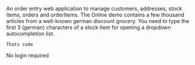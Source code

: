 An order entry web application to manage customers, addresses, stock items, orders and orderItems.
The Online demo contains a few thousand articles from a well-known german discount grocery.
You need to type the first 3 (german) characters of a stock item for opening a dropdown autocompletion list.

`Thats code`


No login required